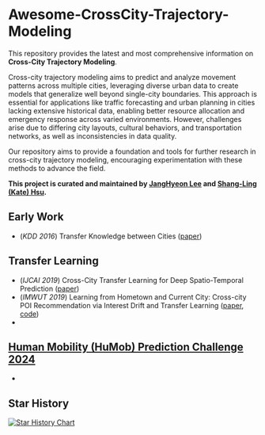 # Awesome-CrossCity-Trajectory-Modeling

This repository provides the latest and most comprehensive information on **Cross-City Trajectory Modeling**.

Cross-city trajectory modeling aims to predict and analyze movement patterns across multiple cities, leveraging diverse urban data to create models that generalize well beyond single-city boundaries. This approach is essential for applications like traffic forecasting and urban planning in cities lacking extensive historical data, enabling better resource allocation and emergency response across varied environments. However, challenges arise due to differing city layouts, cultural behaviors, and transportation networks, as well as inconsistencies in data quality.

Our repository aims to provide a foundation and tools for further research in cross-city trajectory modeling, encouraging experimentation with these methods to advance the field.

**This project is curated and maintained by [JangHyeon Lee](https://janghyeon-lee.github.io/) and [Shang-Ling (Kate) Hsu](https://ktxlh.github.io/).**

## Early Work
+ (*KDD 2016*) Transfer Knowledge between Cities ([paper](http://urban-computing.com/pdf/Transfer_Knowledge_between_cities_Zheng.pdf))

## Transfer Learning
+ (*IJCAI 2019*) Cross-City Transfer Learning for Deep Spatio-Temporal Prediction ([paper](https://arxiv.org/abs/1802.00386))
+ (*IMWUT 2019*) Learning from Hometown and Current City: Cross-city POI Recommendation via Interest Drift and Transfer Learning ([paper](https://fi.ee.tsinghua.edu.cn/public/publications/1ebc2722-92c0-11eb-96bc-0242ac120003.pdf), [code](https://github.com/AugustusYu/Cross-city-MF))
+ 

## [Human Mobility (HuMob) Prediction Challenge 2024](https://wp.nyu.edu/humobchallenge2024/)
+ 

## Star History
[![Star History Chart](https://api.star-history.com/svg?repos=janghyeon-lee/Awesome-CrossCity-Trajectory-Modeling&type=Date)](https://star-history.com/#janghyeon-lee/Awesome-CrossCity-Trajectory-Modeling&Date)
